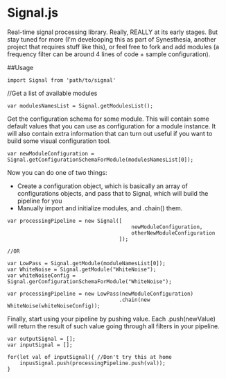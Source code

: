 # Signal.js
Real-time signal processing library. Really, REALLY at its early stages. But stay tuned for more (I'm develooping this as part of Synesthesia, another project that requires stuff like this), or feel free to fork and add modules (a frequency filter can be around 4 lines of code + sample configuration).

##Usage

```
import Signal from 'path/to/signal'
```
//Get a list of available modules
```
var modulesNamesList = Signal.getModulesList();
```

Get the configuration schema for some module. This will contain some default values that you can use as configuration for a module instance. It will also contain extra information that can turn out useful if you want to build some visual configuration tool.
```
var newModuleConfiguration = Signal.getConfigurationSchemaForModule(modulesNamesList[0]);
```
Now you can do one of two things:
- Create a configuration object, which is basically an array of configurations objects, and pass that to Signal, which will build the pipeline for you
- Manually import and initialize modules, and .chain() them.
```
var processingPipeline = new Signal([
                                        newModuleConfiguration,
                                        otherNewModuleConfiguration
                                    ]);

//OR

var LowPass = Signal.getModule(moduleNamesList[0]);
var WhiteNoise = Signal.getModule("WhiteNoise");
var whiteNoiseConfig = Signal.gerConfigurationSchemaForModule("WhiteNoise");

var processingPipeline = new LowPass(newModuleConfiguration)
                                    .chain(new WhiteNoise(whiteNoiseConfig));
```

Finally, start using your pipeline by pushing value. Each .push(newValue) will return the result of such value going through all filters in your pipeline.

```
var outputSignal = [];
var inputSignal = [];

for(let val of inputSignal){ //Don't try this at home
    inpusSignal.push(processingPipeline.push(val));
}
```